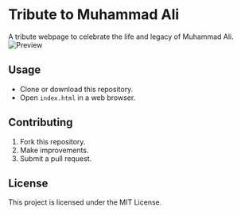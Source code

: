 # Tribute to Muhammad Ali

A tribute webpage to celebrate the life and legacy of Muhammad Ali.
![Preview](https://i.imgur.com/zU0SJxb.png)
## Usage
- Clone or download this repository.
- Open `index.html` in a web browser.

## Contributing
1. Fork this repository.
2. Make improvements.
3. Submit a pull request.

## License
This project is licensed under the MIT License.
